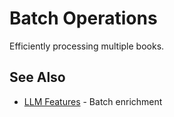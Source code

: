 # Batch Operations

Efficiently processing multiple books.

## See Also
- [LLM Features](../user-guide/llm-features.md) - Batch enrichment
